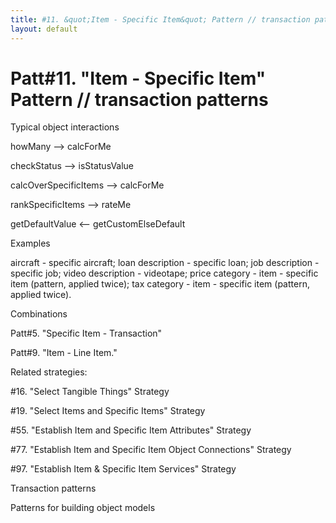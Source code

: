 ```yaml
---
title: #11. &quot;Item - Specific Item&quot; Pattern // transaction patterns
layout: default
---
```




# Patt#11. &quot;Item - Specific Item&quot; Pattern // transaction patterns 

 

Typical object interactions 

 howMany --&gt; calcForMe 

 checkStatus --&gt; isStatusValue 

 calcOverSpecificItems --&gt; calcForMe 

 rankSpecificItems --&gt; rateMe 

 getDefaultValue &lt;-- getCustomElseDefault 

Examples

 aircraft - specific aircraft; loan description - specific loan; job description -
specific job; video description - videotape; price category - item - specific item
(pattern, applied twice); tax category - item - specific item (pattern, applied twice). 

Combinations 

Patt#5. &quot;Specific Item - Transaction&quot; 

Patt#9. &quot;Item - Line Item.&quot; 

Related strategies: 

#16. &quot;Select Tangible Things&quot; Strategy 

#19. &quot;Select Items and Specific Items&quot;
Strategy 

#55. &quot;Establish Item and Specific Item
Attributes&quot; Strategy 

#77. &quot;Establish Item and Specific Item Object
Connections&quot; Strategy 

#97. &quot;Establish Item &amp; Specific Item
Services&quot; Strategy 

Transaction patterns

Patterns for building object models



